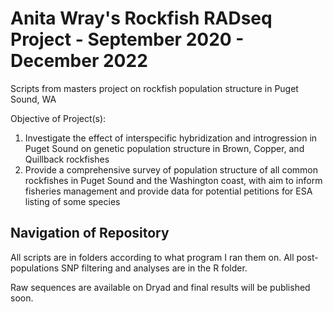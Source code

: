 # Anita Wray's Rockfish RADseq Project - September 2020 - December 2022
Scripts from masters project on rockfish population structure in Puget Sound, WA


Objective of Project(s):
1. Investigate the effect of interspecific hybridization and introgression in Puget Sound on genetic population structure in Brown, Copper, and Quillback rockfishes
2. Provide a comprehensive survey of population structure of all common rockfishes in Puget Sound and the Washington coast, with aim to inform fisheries management and provide data for potential petitions for ESA listing of some species


## Navigation of Repository
All scripts are in folders according to what program I ran them on. All post-populations SNP filtering and analyses are in the R folder.

Raw sequences are available on Dryad and final results will be published soon.
